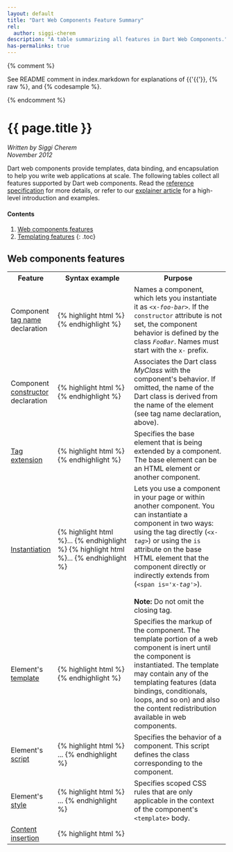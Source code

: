 ```yaml
---
layout: default
title: "Dart Web Components Feature Summary"
rel:
  author: siggi-cherem
description: "A table summarizing all features in Dart Web Components."
has-permalinks: true
---
```

{% comment %}

See README comment in index.markdown for explanations of
{{'{{'}}, \{\% raw \%\}, and \{\% codesample \%\}.

{% endcomment %}

# {{ page.title }}

_Written by Siggi Cherem<br />
November 2012_

Dart web components provide templates, data binding, and encapsulation to help
you write web applications at scale. The following tables collect
all features supported by Dart web components. Read the [reference
specification](spec.html) for more details, or refer to our [explainer
article](index.html) for a high-level introduction and examples.

#### Contents
1. [Web components features](#web-components-features)
1. [Templating features](#templating-features)
{: .toc}

## Web components features

<table class="table">
<tbody>
<tr>
  <th width="20%"> Feature </th>
  <th width="35%"> Syntax example </th>
  <th> Purpose </th>
</tr>

<tr><td>
Component
<a href="spec.html#declaration">tag name</a>
declaration
</td><td>
{% highlight html %}<element name='x-foo-bar' ...>{% endhighlight %}
</td><td>
Names a component, which lets you instantiate it as
<code>&lt;x-<em>foo-bar</em>&gt;</code>. If the <code>constructor</code> attribute is not
set, the component behavior is defined by the class
<code><em>FooBar</em></code>. Names must start with the <code>x-</code> prefix.
</td></tr>

<tr><td>
Component
<a href="spec.html#declaration">constructor</a>
declaration
</td><td>
{% highlight html %}<element ... constructor='MyClass'>{% endhighlight %}
</td><td>
Associates the Dart class <em>MyClass</em> with the component's behavior. If
omitted, the name of the Dart class is derived from the name of the element
(see tag name declaration, above).
</td></tr>

<tr><td>
<a href="spec.html#declaration">Tag extension</a>
</td><td>
{% highlight html %}<element ... extends='span'>{% endhighlight %}
</td><td>
Specifies the base element that is being extended by a component. The base
element can be an HTML element or another component.
</td></tr>

<tr><td>
<a href="spec.html#instantiation">Instantiation</a>
</td><td>
{% highlight html %}... <x-tag></x-tag>{% endhighlight %}
{% highlight html %}... <span is='x-tag'></span>{% endhighlight %}
</td><td>
Lets you use a component in your page or within another component.
You can instantiate a component in two ways:
using the tag directly (<code>&lt;x-<em>tag</em>&gt;</code>)
or using the <code>is</code> attribute on the base HTML element
that the component directly or indirectly extends from
(<code>&lt;span is='x-<em>tag</em>'&gt;</code>).
<br>
<br>
<strong>Note:</strong> Do not omit the closing tag.
</td></tr>

<tr><td>
Element's <a href="spec.html#appearance">template</a>
</td><td>
{% highlight html %}
<element name='x-foo'>
  <template> ... </template>
{% endhighlight %}
</td><td>
Specifies the markup of the component. The template portion of a web component
is inert until the component is instantiated. The template may contain any of
the templating features (data bindings, conditionals, loops, and so on)
and also the content redistribution available in web components.
</td></tr>

<tr><td>
Element's <a href="spec.html#behavior">script</a>
</td><td>
{% highlight html %}
<element name='x-foo'>
  ...
  <script type='application/dart'>...</script>
{% endhighlight %}
</td><td>
Specifies the behavior of a component. This script defines the class
corresponding to the component.
</td></tr>

<tr><td>
Element's <a href="spec.html#appearance">style</a>
</td><td>
{% highlight html %}
<element name='x-foo'>
  ...
  <style> ... </style>
{% endhighlight %}
</td><td>
Specifies scoped CSS rules that are only applicable in the context of the
component's <code>&lt;template></code> body.
</td></tr>

<tr><td>
<a href="spec.html#appearance">Content insertion</a>
</td><td>
{% highlight html %}
<element name='x-foo'>
  <template>
    ...
    <content></content>
{% endhighlight %}
</td><td>
Allows components to have children. When a component has children, those
children go where the <code>&lt;content></code> tags are.
For example, consider this usage:
{% highlight html %}
<x-foo><div>hello</div></x-foo>
{% endhighlight %}
The <code>&lt;div&gt;hello&lt;/div&gt;</code> will be placed within the
element's template where the content tag is specified.
</td></tr>

<tr><td>
Selector in <a href="spec.html#appearance">content insertion</a>
</td><td>
{% highlight html %}
<element name='x-foo'>
  <template>
    ...
    <content select='div'></content>
    <content></content>
{% endhighlight %}
</td><td>
Specifies which subset of a component's children
are distributed in a particular content tag.
For example, consider this usage:
{% highlight html %}
<x-foo><span>one</span><div>two</div></x-foo>
{% endhighlight %}
The <code>&lt;div&gt;two&lt;/div&gt;</code> will be placed at the first
<code>&lt;content&gt;</code> insertion point (where div tags are selected), and
the <code>&lt;span&gt;</code> will be added at the insertion point
of the second content tag.
</td></tr>

<tr><td>
<a href="spec.html#appearance">Base component insertion</a>
</td><td>
{% highlight html %}
<element ... >
  <template>
    ...
    <shadow></shadow>
{% endhighlight %}
</td><td>
Embeds the content of a base component. When a component extends another
component, The <code>&lt;shadow&gt;</code> tag is an insertion point where the
contents of the parent component are added.
</td></tr>

<tr><td>
<a href="spec.html#loading-components">Components inclusion</a>
</td><td>
{% highlight html %}
<html ...>
  <head>
  <link rel="components" href="...">
  </head>
{% endhighlight %}
</td><td>
Imports component definitions
from the URL specified by <code>href</code>.
You can use these components
within the body of the current HTML page
and within components that the current HTML page defines.
</td></tr>
</tbody>
</table>


## Templating features

<table class="table">
<tr>
  <th width="20%"> Feature </th>
  <th width="35%"> Syntax example </th>
  <th> Purpose </th>
</tr>

<tr><td>
<a href="spec.html#binding-in-content">Text node data binding</a>
</td><td>
{% highlight html %}<div>{{'{{'}}exp}}</div>{% endhighlight %}
</td><td>
Injects the value of evaluating <em>exp</em> in the document and watches for
changes. Any time a change to <em>exp</em> is detected, the UI is updated.
Values of the special type SafeHtml (from <a
href="https://github.com/dart-lang/dart-web-components/blob/master/lib/safe_html.dart">package:web_components/safe_html.dart</a>)
are treated in a special manner.
If the value of <em>exp</em> is not SafeHtml,
the contents are converted to a string
and are treated as text (they are escaped as safe HTML).
Otherwise, if the value of <em>exp</em> is a SafeHtml,
the contents are injected directly as an HTML fragment.
</td></tr>

<tr><td>
<a href="spec.html#binding-in-attributes">Attribute data binding</a>
</td><td>
{% highlight html %}<td colspan="{{'{{'}}exp}}"></td>{% endhighlight %}
</td><td>
Binds the value of <em>exp</em> to the value of the attribute. Similar to
binding in text nodes, the expression is watched for changes
and the element
attribute is updated accordingly. The type of the expression is treated
accordingly, so unsafe content is appropriately escaped
as an attribute value.
</td></tr>

<tr><td>
<a href="spec.html#binding-in-attributes">Class attribute data binding</a>
</td><td>
{% highlight html %}<div class="{{'{{'}}Class1}} {{'{{'}}Class2}}"></div>{% endhighlight %}
{% highlight html %}<div class="{{'{{'}}classesAsList}}"></div>{% endhighlight %}
{% highlight html %}<div class="{{'{{'}}classesAsString}}"></div>{% endhighlight %}
</td><td>
Binds the values to a class attribute. Similar
to attribute bindings, except that the system is smart enough
to update the class list
by adding and removing individual classes that change.
If the expression is
null, it means that the class(es) represented by that expression are all
removed.
</td></tr>

<tr><td>
<a href="spec.html#binding-in-attributes">Style attribute data binding</a>
</td><td>
{% highlight html %}<div class="{{'{{'}}exp}}"></div>{% endhighlight %}
</td><td>
Binds the value of <em>exp</em> to the value of a style attribute.
Similar to attribute bindings,
except that <em>exp</em> is expected to be a map
and the system updates the style of the node
by treating the key-value pairs
in <em>exp</em> as CSS property-value pairs.
</td></tr>

<tr><td>
<a href="spec.html#binding-interactive-elements">Two-way data binding</a>
in interactive elements
</td><td>
{% highlight html %}<input type="text"
       data-bind="value:property">{% endhighlight %}
{% highlight html %}<textarea data-bind="value:property">
</textarea>{% endhighlight %}
{% highlight html %}<input type="checkbox"
       data-bind="checked:property">{% endhighlight %}
</td><td>
Directly updates Dart properties with user input. Like data bindings in
attributes, this displays the latest value of a property in the element.
Additionally, when the element is updated due to UI interaction, the Dart
property is also updated and kept in sync.
</td></tr>


<tr><td>
<a href="spec.html#conditional-template">Conditional template node</a>
</td><td>
{% highlight html %}
<template instantiate="if exp">
contents
</template>
{% endhighlight %}
</td><td>
Conditionally adds <em>contents</em> if <em>exp</em> evaluates to true. The
contents are added <em>after</em> the template tag
(not as children of the template tag).
To make a conditional
row or cell in a table, use conditional tag attributes instead.
</td></tr>

<tr><td>
<a href="spec.html#conditional-attribute">Conditional tag attribute</a>
</td><td>
{% highlight html %}
<div template instantiate="if exp">
contents
</div>
{% endhighlight %}
{% highlight html %}
<table><tbody>
<tr>
  <td template instantiate="if showCell">
    contents
  </td>
</tr>
</tbody></table>
{% endhighlight %}
</td><td>
Conditionally adds the element to the DOM tree if the expression is true. This
can be used to make rows and cells conditionally visible.
</td></tr>

<tr><td>
<a href="spec.html#iterate-template">Iterating template node</a>
</td><td>
{% highlight html %}
<template iterate="x in exp">
contents
</template>
{% endhighlight %}
</td><td>
Inserts <em>contents</em> for each item in <em>exp</em>
(an iterable collection).
The contents are added <em>after</em> the template tag (not
as children of the tag). To iterate over table rows or cells,
use iterating tag attributes instead.
</td></tr>

<tr><td>
<a href="spec.html#iterate-attribute">Iterating tag attribute</a>
</td><td>
{% highlight html %}
{% raw %}
<table>
<tbody template iterate="x in exp">
  <tr>
    <td>{{x.firstName}}</td>
    <td>{{x.lastName}}</td>
  </tr>
</tbody>
</table>
{% endraw %}
{% endhighlight %}
</td><td>
Expands <em>contents</em> under the element,
once per item in the collection that <em>exp</em> evaluates to.
This can be used to create rows and cells in tables.
</td></tr>

<tr><td>
<a href="spec.html#event-listeners">Inline event listener</a>
</td><td>
{% highlight html %}
<div data-action="click:myHandler">
contents
</div>
{% endhighlight %}
</td><td>
Binds a UI event to a Dart function. Whenever the event fires, the associated
function is executed and watchers are notified about possible changes.
<br>
<br>
<strong>Note:</strong> This syntax might change in the near future. See
the <a href="spec.html#event-listeners">specification</a> for more details.
</td></tr>

</tbody></table>

